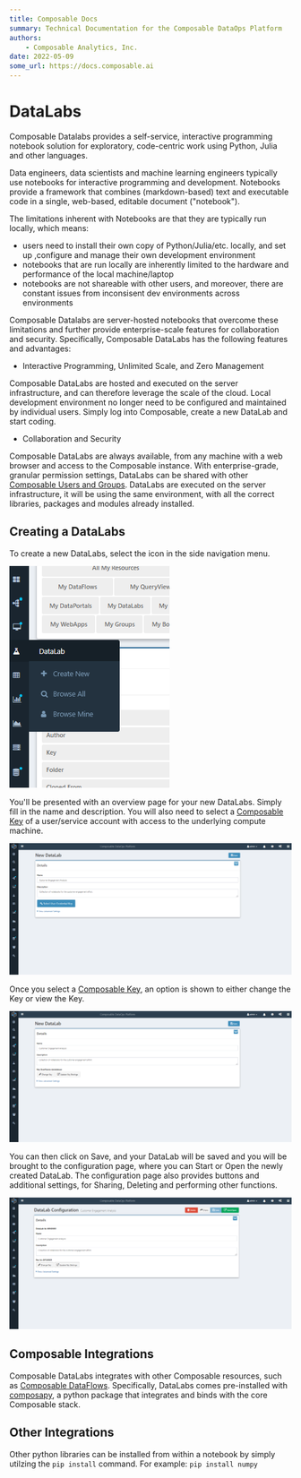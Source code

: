 ```yaml
---
title: Composable Docs
summary: Technical Documentation for the Composable DataOps Platform
authors:
    - Composable Analytics, Inc.
date: 2022-05-09
some_url: https://docs.composable.ai
---
```


# DataLabs

Composable Datalabs provides a self-service, interactive programming notebook solution for exploratory, code-centric work using Python, Julia and other languages.

Data engineers, data scientists and machine learning engineers typically use notebooks for interactive programming and development. Notebooks provide a framework that combines (markdown-based) text and executable code in a single, web-based, editable document ("notebook").

The limitations inherent with Notebooks are that they are typically run locally, which means:

- users need to install their own copy of Python/Julia/etc. locally, and set up ,configure and manage their own development environment
- notebooks that are run locally are inherently limited to the hardware and performance of the local machine/laptop
- notebooks are not shareable with other users, and moreover, there are constant issues from inconsisent dev environments across environments

Composable Datalabs are server-hosted notebooks that overcome these limitations and further provide enterprise-scale features for collaboration and security. Specifically, Composable DataLabs has the following features and advantages:

- Interactive Programming, Unlimited Scale, and Zero Management

Composable DataLabs are hosted and executed on the server infrastructure, and can therefore leverage the scale of the cloud. Local development environment no longer need to be configured and maintained by individual users. Simply log into Composable, create a new DataLab and start coding.

- Collaboration and Security

Composable DataLabs are always available, from any machine with a web browser and access to the Composable instance. With enterprise-grade, granular permission settings, DataLabs can be shared with other [Composable Users and Groups](../Users-and-Groups/01.Overview.md). DataLabs are executed on the server infrastructure, it will be using the same environment, with all the correct libraries, packages and modules already installed.

## Creating a DataLabs

To create a new DataLabs, select the icon in the side navigation menu.

![Composable DataLabs Menu](img/DataLabs_Sidebar_menu.png)

You'll be presented with an overview page for your new DataLabs. Simply fill in the name and description. You will also need to select a [Composable Key](../Keys/01.Overview.md) of a user/service account with access to the underlying compute machine.

![!Create New DataLabs](img/DataLabs_Create_New.png)

Once you select a [Composable Key](../Keys/01.Overview.md), an option is shown to either change the Key or view the Key.

![!Create New DataLabs, Key Selected](img/DataLabs_Create_New_step2.png)

You can then click on Save, and your DataLab will be saved and you will be brought to the configuration page, where you can Start or Open the newly created DataLab. The configuration page also provides buttons and additional settings, for Sharing, Deleting and performing other functions.

![!Create New DataLabs, Configuration Page](img/DataLabs_New_DataLabs.png)

## Composable Integrations

Composable DataLabs integrates with other Composable resources, such as [Composable DataFlows](../DataFlows/01.Overview.md). Specifically, DataLabs comes pre-installed with [composapy](https://github.com/ComposableAnalytics/ComposaPy/), a python package that integrates and binds with the core Composable stack.

## Other Integrations

Other python libraries can be installed from within a notebook by simply utilzing the `pip install` command. For example: `pip install numpy`
